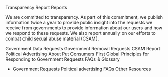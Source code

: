 Transparency Report
Reports

We are committed to transparency. As part of this commitment, we publish information twice a year to provide public insight into the requests we receive from governments to provide information about our users and how we respond to these requests. We also report annually on our efforts to combat child sexual abuse material (CSAM).

 Government
Data Requests
 Government
Removal Requests
 CSAM Report
 Political Advertising
About
 Put Consumers First
 Global Principles for
Responding to
Government Requests
 FAQs & Glossary
- Government Requests
 Political advertising FAQs
 Other Resources